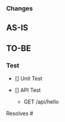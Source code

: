 ### Changes
<!-- Describe what changed in this PR. -->

**AS-IS**
- 

**TO-BE**
- 

### Test
<!-- Describe how this change is tested. --> 

- [] Unit Test

- [] API Test
    - GET /api/hello

Resolves #